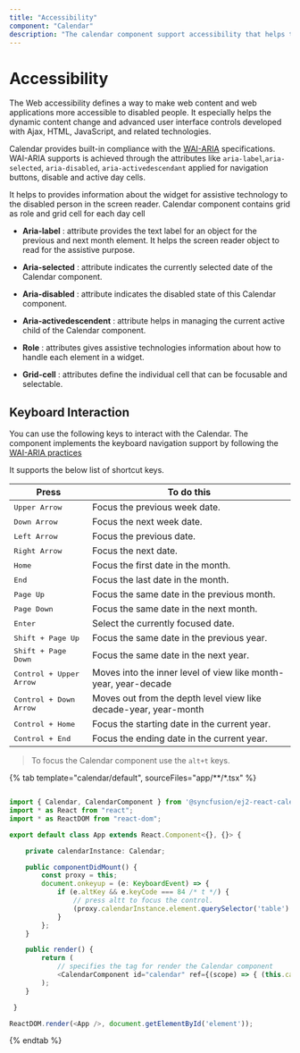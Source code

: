 ```yaml
---
title: "Accessibility"
component: "Calendar"
description: "The calendar component support accessibility that helps to access all the features through the keyboard, on-screen readers, or other assertive technology devices."
---
```


# Accessibility

The Web accessibility defines a way to make web content and web applications
more accessible to disabled people. It especially helps the dynamic content change
and advanced user interface controls developed with Ajax, HTML, JavaScript, and related technologies.

Calendar provides built-in compliance with the
[WAI-ARIA](http://www.w3.org/WAI/PF/aria-practices) specifications. WAI-ARIA
supports is achieved through the attributes
like `aria-label`,`aria-selected`, `aria-disabled`, `aria-activedescendant`
applied for navigation buttons,
disable and active day cells.

It helps to provides information about the widget
for assistive technology to the disabled person in the
screen reader. Calendar component contains
grid as role and grid cell for each day cell

* **Aria-label** : attribute provides the text label for an object
for the previous and next month element. It helps the screen reader object to read for the assistive purpose.

* **Aria-selected** : attribute indicates the currently selected date of the Calendar component.

* **Aria-disabled** : attribute indicates the disabled state of this Calendar component.

* **Aria-activedescendent** : attribute helps in managing the current active child of the Calendar component.

* **Role** : attributes gives assistive technologies information about how to handle each element in a widget.

* **Grid-cell** : attributes define the individual cell that can be focusable and selectable.

## Keyboard Interaction

You can use the following keys to interact with the Calendar.
The component implements the keyboard navigation support by following the
   [WAI-ARIA practices](http://www.w3.org/WAI/PF/aria-practices)

It supports the below list of shortcut keys.

| **Press** | **To do this** |
| --- | --- |
| <kbd>Upper Arrow</kbd>  | Focus the previous week date. |
| <kbd>Down Arrow</kbd>  | Focus the next week date. |
| <kbd>Left Arrow</kbd>  | Focus the previous date. |
| <kbd>Right Arrow</kbd>  | Focus the next date. |
| <kbd>Home</kbd>  | Focus the first date in the month. |
| <kbd>End</kbd>  | Focus the last date in the month. |
| <kbd>Page Up</kbd>  | Focus the same date in the previous month. |
| <kbd>Page Down</kbd>  | Focus the same date in the next month. |
| <kbd>Enter</kbd>  | Select the currently focused date. |
| <kbd>Shift + Page Up</kbd>  | Focus the same date in the previous year. |
| <kbd>Shift + Page Down</kbd>  | Focus the same date in the next year. |
| <kbd>Control + Upper Arrow</kbd>  | Moves into the inner level of view like month-year, year-decade |
| <kbd>Control + Down Arrow</kbd>  | Moves out from the depth level view like decade-year, year-month |
| <kbd>Control + Home</kbd>  | Focus the starting date in the current year. |
| <kbd>Control + End</kbd>  | Focus the ending date in the current year. |

> To focus the Calendar component use the `alt+t` keys.

{% tab template="calendar/default", sourceFiles="app/**/*.tsx" %}

```typescript

import { Calendar, CalendarComponent } from '@syncfusion/ej2-react-calendars';
import * as React from "react";
import * as ReactDOM from "react-dom";

export default class App extends React.Component<{}, {}> {

    private calendarInstance: Calendar;

    public componentDidMount() {
        const proxy = this;
        document.onkeyup = (e: KeyboardEvent) => {
            if (e.altKey && e.keyCode === 84 /* t */) {
                // press altt to focus the control.
                (proxy.calendarInstance.element.querySelector('table') as HTMLElement).focus();
            }
        };
    }

    public render() {
        return (
            // specifies the tag for render the Calendar component
            <CalendarComponent id="calendar" ref={(scope) => { (this.calendarInstance as Calendar | null) = scope; }}  />
        );
    }

 }

ReactDOM.render(<App />, document.getElementById('element'));

```

{% endtab %}